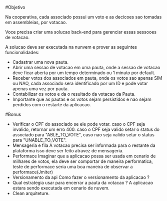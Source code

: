#Objetivo

Na cooperativa, cada associado possui um voto e as decicoes
sao tomadas em assembleias, por votacao.

Voce precisa criar uma solucao back-end para gerenciar essas
sessooes de votacao.

A solucao deve ser executada na nunvem e prover as seguintes
funcionalidades:


* Cadastrar uma nova pauta.
* Abrir uma sessao de votacao em uma pauta, onde a sessao
  de votacao deve ficar aberta por um tempo determinado ou 1
  minuto por default.
* Receber votos dos associados em pauta, onde os votos sao apenas
  SIM ou NAO, cada associado sera identificado por um ID e pode votar
  apenas uma vez por pauta.
* Contabilizar os votos e da o resultado da votacao da Pauta.
* Importante que as pautas e os votos sejam persistidos e nao
  sejam perdidos com o restarte da aplicacao.

#Bonus
* Verificar o CPF do associado se ele pode votar.
  caso o CPF seja invalido, retornar um erro 400.
  caso o CPF seja valido setar o status do associado
  para "ABLE_TO_VOTE", caso nao seja valido setar o
  status para "UNABLE_TO_VOTE".
* Mensageria e fila
  A votacao precisa ser informada para o restante
  da plataforma isso deve ser feito atravez de 
  mensageria.
* Performace
  Imaginar que a aplicacao possa ser usada em cenario
  de milhares de votos, ela deve ser comportar de maneira
  performatica, teste de performace seria uma boa maneira de
  observar a performace(Jmiter)
* Versionamento da api
  Como fazer o versionamento da aplicacao ?
* Qual estrategia usar para encerrar a pauta da votacao ?
  A aplicacao estara sendo executada em cenario de nuvem.
* Clean arquiteture.

